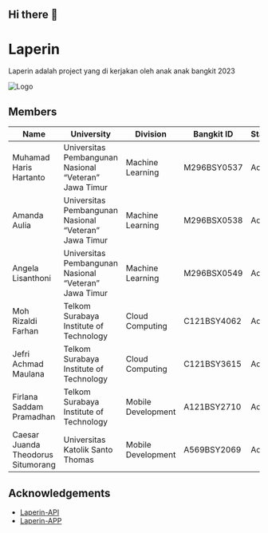 ## Hi there 👋


# Laperin

Laperin adalah project yang di kerjakan oleh anak anak bangkit 2023


![Logo](https://i.ibb.co/gF4qNyK/Group-8-1.png)


## Members
| Name                                 | University                                      | Division            | Bangkit ID        | Status  |
|--------------------------------------|-------------------------------------------------|---------------------|-------------------|---------|
| Muhamad Haris Hartanto               | Universitas Pembangunan Nasional “Veteran” Jawa Timur | Machine Learning    | M296BSY0537       | Active  |
| Amanda Aulia                          | Universitas Pembangunan Nasional “Veteran” Jawa Timur | Machine Learning    | M296BSX0538       | Active  |
| Angela Lisanthoni                     | Universitas Pembangunan Nasional “Veteran” Jawa Timur | Machine Learning    | M296BSX0549       | Active  |
| Moh Rizaldi Farhan                    | Telkom Surabaya Institute of Technology          | Cloud Computing     | C121BSY4062       | Active  |
| Jefri Achmad Maulana                  | Telkom Surabaya Institute of Technology          | Cloud Computing     | C121BSY3615       | Active  |
| Firlana Saddam Pramadhan              | Telkom Surabaya Institute of Technology          | Mobile Development  | A121BSY2710       | Active  |
| Caesar Juanda Theodorus Situmorang    | Universitas Katolik Santo Thomas                 | Mobile Development  | A569BSY2069       | Active  |



## Acknowledgements

 - [Laperin-API](https://youtu.be/dQw4w9WgXcQ?si=gaoiblPL06GazsF-)
 - [Laperin-APP](https://www.youtube.com/watch?v=BbeeuzU5Qc8-)


<!--

**Here are some ideas to get you started:**

🙋‍♀️ A short introduction - what is your organization all about?
🌈 Contribution guidelines - how can the community get involved?
👩‍💻 Useful resources - where can the community find your docs? Is there anything else the community should know?
🍿 Fun facts - what does your team eat for breakfast?
🧙 Remember, you can do mighty things with the power of [Markdown](https://docs.github.com/github/writing-on-github/getting-started-with-writing-and-formatting-on-github/basic-writing-and-formatting-syntax)
-->
